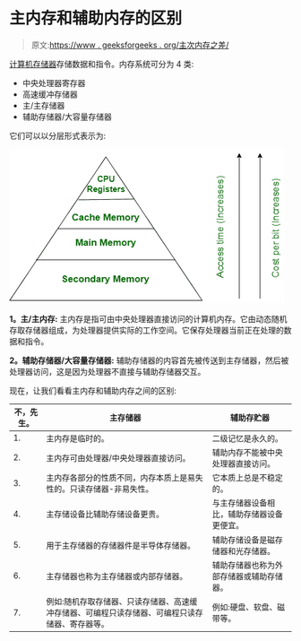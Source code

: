 # 主内存和辅助内存的区别

> 原文:[https://www . geeksforgeeks . org/主次内存之差/](https://www.geeksforgeeks.org/difference-between-primary-and-secondary-memory/)

[计算机存储器](https://www.geeksforgeeks.org/levels-of-memory-in-operating-system/)存储数据和指令。内存系统可分为 4 类:

*   中央处理器寄存器
*   高速缓冲存储器
*   主/主存储器
*   辅助存储器/大容量存储器

它们可以以分层形式表示为:

![](img/5b674d9dd45e100261561dc38aee5cfa.png)

**1。主/主内存:**
主内存是指可由中央处理器直接访问的计算机内存。它由动态随机存取存储器组成，为处理器提供实际的工作空间。它保存处理器当前正在处理的数据和指令。

**2。辅助存储器/大容量存储器:**
辅助存储器的内容首先被传送到主存储器，然后被处理器访问，这是因为处理器不直接与辅助存储器交互。

现在，让我们看看主内存和辅助内存之间的区别:

<center>

| 不，先生。 | 主存储器 | 辅助存贮器 |
| --- | --- | --- |
| 1. | 主内存是临时的。 | 二级记忆是永久的。 |
| 2. | 主内存可由处理器/中央处理器直接访问。 | 辅助内存不能被中央处理器直接访问。 |
| 3. | 主内存各部分的性质不同，内存本质上是易失性的。只读存储器-非易失性。 | 它本质上总是不稳定的。 |
| 4. | 主存储设备比辅助存储设备更贵。 | 与主存储器设备相比，辅助存储器设备更便宜。 |
| 5. | 用于主存储器的存储器件是半导体存储器。 | 辅助存储设备是磁存储器和光存储器。 |
| 6. | 主存储器也称为主存储器或内部存储器。 | 辅助存储器也称为外部存储器或辅助存储器。 |
| 7. | 例如:随机存取存储器、只读存储器、高速缓冲存储器、可编程只读存储器、可编程只读存储器、寄存器等。 | 例如:硬盘、软盘、磁带等。 |

</center>